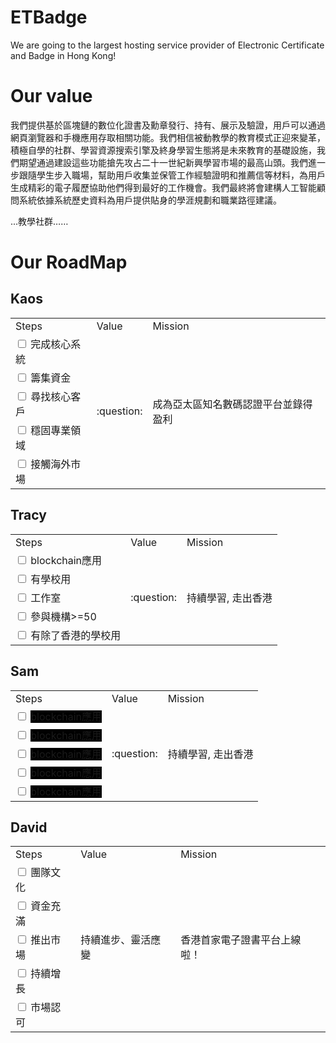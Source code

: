 # ETBadge
We are going to the largest hosting service provider of Electronic Certificate and Badge in Hong Kong!

# Our value
我們提供基於區塊鏈的數位化證書及勳章發行、持有、展示及驗證，用戶可以通過網頁瀏覽器和手機應用存取相關功能。我們相信被動教學的教育模式正迎來變革，積極自學的社群、學習資源搜索引擎及終身學習生態將是未來教育的基礎設施，我們期望通過建設這些功能搶先攻占二十一世紀新興學習市場的最高山頭。我們進一步跟隨學生步入職場，幫助用戶收集並保管工作經驗證明和推薦信等材料，為用戶生成精彩的電子履歷協助他們得到最好的工作機會。我們最終將會建構人工智能顧問系統依據系統歷史資料為用戶提供貼身的學涯規劃和職業路徑建議。

...教學社群……

# Our RoadMap
## Kaos
<table>
  <tr>
    <td>Steps</td>
    <td>Value</td>
    <td>Mission</td>
  </tr>
  <tr>
    <td> <input type="checkbox"> 完成核心系統</td>
    <td rowspan="5">:question:</td>
    <td rowspan="5">成為亞太區知名數碼認證平台並錄得盈利</td>
  </tr>
  <tr>
    <td> <input type="checkbox"> 籌集資金</td>
  </tr>
  <tr>
    <td> <input type="checkbox"> 尋找核心客戶</td>
  </tr>
  <tr>
    <td> <input type="checkbox"> 穩固專業領域</td>
  </tr>
  <tr>
    <td> <input type="checkbox"> 接觸海外市場</td>
  </tr>
</table>

## Tracy
<table>
  <tr>
    <td>Steps</td>
    <td>Value</td>
    <td>Mission</td>
  </tr>
  <tr>
    <td> <input type="checkbox"> blockchain應用</td>
    <td rowspan="5">:question:</td>
    <td rowspan="5">持續學習, 走出香港</td>
  </tr>
  <tr>
    <td> <input type="checkbox"> 有學校用</td>
  </tr>
  <tr>
    <td> <input type="checkbox"> 工作室</td>
  </tr>
  <tr>
    <td> <input type="checkbox"> 參與機構>=50</td>
  </tr>
  <tr>
    <td> <input type="checkbox"> 有除了香港的學校用</td>
  </tr>
</table>

## Sam
<table>
  <tr>
    <td>Steps</td>
    <td>Value</td>
    <td>Mission</td>
  </tr>
  <tr>
    <td> <input type="checkbox"> <span style="background-color:black;">blockchain應用</span></td>
    <td rowspan="5">:question:</td>
    <td rowspan="5">持續學習, 走出香港</td>
  </tr>
  <tr>
    <td> <input type="checkbox"> <span style="background-color:black;">blockchain應用</span></td>
  </tr>
  <tr>
    <td> <input type="checkbox"> <span style="background-color:black;">blockchain應用</span></td>
  </tr>
  <tr>
    <td> <input type="checkbox"> <span style="background-color:black;">blockchain應用</span></td>
  </tr>
  <tr>
    <td> <input type="checkbox"> <span style="background-color:black;">blockchain應用</span></td>
  </tr>
</table>

## David
<table>
  <tr>
    <td>Steps</td>
    <td>Value</td>
    <td>Mission</td>
  </tr>
  <tr>
    <td> <input type="checkbox"> 團隊文化</td>
    <td rowspan="5">持續進步、靈活應變</td>
    <td rowspan="5">香港首家電子證書平台上線啦！</td>
  </tr>
  <tr>
    <td> <input type="checkbox"> 資金充滿</td>
  </tr>
  <tr>
    <td> <input type="checkbox"> 推出市場</td>
  </tr>
  <tr>
    <td> <input type="checkbox"> 持續增長</td>
  </tr>
  <tr>
    <td> <input type="checkbox"> 市場認可</td>
  </tr>
</table>
